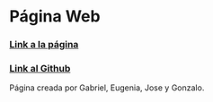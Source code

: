 # Página Web
### [Link a la página](https://gonlelo.github.io/)
### [Link al Github](https://github.com/gonlelo/gonlelo.github.io)
Página creada por Gabriel, Eugenia, Jose y Gonzalo.
